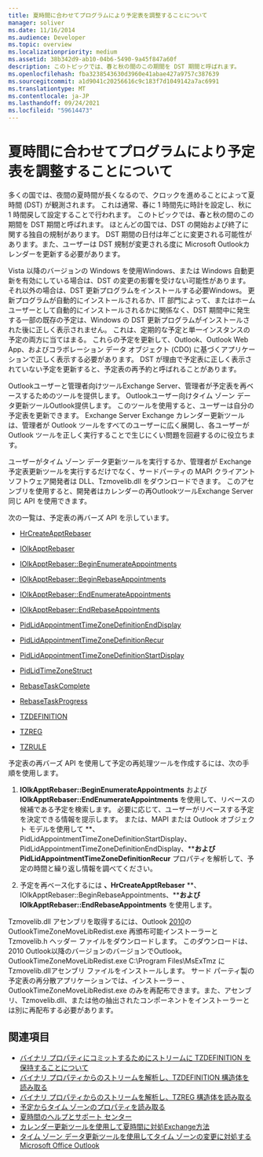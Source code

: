 ```yaml
---
title: 夏時間に合わせてプログラムにより予定表を調整することについて
manager: soliver
ms.date: 11/16/2014
ms.audience: Developer
ms.topic: overview
ms.localizationpriority: medium
ms.assetid: 38b342d9-ab10-04b6-5490-9a45f847a60f
description: このトピックでは、春と秋の間のこの期間を DST 期間と呼ばれます。
ms.openlocfilehash: fba3238543630d3960e41abae427a9757c387639
ms.sourcegitcommit: a1d9041c20256616c9c183f7d1049142a7ac6991
ms.translationtype: MT
ms.contentlocale: ja-JP
ms.lasthandoff: 09/24/2021
ms.locfileid: "59614473"
---
```

# <a name="about-rebasing-calendars-programmatically-for-daylight-saving-time"></a>夏時間に合わせてプログラムにより予定表を調整することについて

多くの国では、夜間の夏時間が長くなるので、クロックを進めることによって夏時間 (DST) が観測されます。 これは通常、春に 1 時間先に時計を設定し、秋に 1 時間戻して設定することで行われます。 このトピックでは、春と秋の間のこの期間を DST 期間と呼ばれます。 ほとんどの国では、DST の開始および終了に関する独自の規制があります。 DST 期間の日付は年ごとに変更される可能性があります。また、ユーザーは DST 規制が変更される度に Microsoft Outlookカレンダーを更新する必要があります。 
  
Vista 以降のバージョンの Windows を使用Windows、または Windows 自動更新を有効にしている場合は、DST の変更の影響を受けない可能性があります。 それ以外の場合は、DST 更新プログラムをインストールする必要Windows。 更新プログラムが自動的にインストールされるか、IT 部門によって、またはホーム ユーザーとして自動的にインストールされるかに関係なく、DST 期間中に発生する一部の既存の予定は、Windows の DST 更新プログラムがインストールされた後に正しく表示されません。 これは、定期的な予定と単一インスタンスの予定の両方に当てはまる。 これらの予定を更新して、Outlook、Outlook Web App、およびコラボレーション データ オブジェクト (CDO) に基づくアプリケーションで正しく表示する必要があります。 DST が理由で予定表に正しく表示されていない予定を更新すると、予定表の再予約と呼ばれることがあります。
  
Outlookユーザーと管理者向けツールExchange Server、管理者が予定表を再ベースするためのツールを提供します。 Outlookユーザー向けタイム ゾーン データ更新ツールOutlook提供します。 このツールを使用すると、ユーザーは自分の予定表を更新できます。 Exchange Server Exchange カレンダー更新ツールは、管理者が Outlook ツールをすべてのユーザーに広く展開し、各ユーザーが Outlook ツールを正しく実行することで生じにくい問題を回避するのに役立ちます。
  
ユーザーがタイム ゾーン データ更新ツールを実行するか、管理者が Exchange 予定表更新ツールを実行するだけでなく、サードパーティの MAPI クライアント ソフトウェア開発者は DLL、Tzmovelib.dll をダウンロードできます。 このアセンブリを使用すると、開発者はカレンダーの再OutlookツールExchange Server同じ API を使用できます。 

次の一覧は、予定表の再バーズ API を示しています。
  
- [HrCreateApptRebaser](hrcreateapptrebaser.md)
    
- [IOlkApptRebaser](iolkapptrebaser.md)
    
- [IOlkApptRebaser::BeginEnumerateAppointments](iolkapptrebaser-beginenumerateappointments.md)
    
- [IOlkApptRebaser::BeginRebaseAppointments](iolkapptrebaser-beginrebaseappointments.md)
    
- [IOlkApptRebaser::EndEnumerateAppointments](iolkapptrebaser-endenumerateappointments.md)
    
- [IOlkApptRebaser::EndRebaseAppointments](iolkapptrebaser-endrebaseappointments.md)
    
- [PidLidAppointmentTimeZoneDefinitionEndDisplay](https://msdn.microsoft.com/library/7b6193cb-612b-408e-b9bc-285df313e2cc%28Office.15%29.aspx)
    
- [PidLidAppointmentTimeZoneDefinitionRecur](https://msdn.microsoft.com/library/52fd57a0-9e34-4452-9ecd-2acb454446c9%28Office.15%29.aspx)
    
- [PidLidAppointmentTimeZoneDefinitionStartDisplay](https://msdn.microsoft.com/library/08239670-3211-420c-99d7-0056ed967cb8%28Office.15%29.aspx)
    
- [PidLidTimeZoneStruct](https://msdn.microsoft.com/library/2acf0036-2f3e-4f90-8614-7aa667860f74%28Office.15%29.aspx)
    
- [RebaseTaskComplete](rebasetaskcomplete.md)
    
- [RebaseTaskProgress](rebasetaskprogress.md)
    
- [TZDEFINITION](tzdefinition.md)
    
- [TZREG](tzreg.md)
    
- [TZRULE](tzrule.md)
    
予定表の再バーズ API を使用して予定の再処理ツールを作成するには、次の手順を使用します。
  
1. **IOlkApptRebaser::BeginEnumerateAppointments** および **IOlkApptRebaser::EndEnumerateAppointments** を使用して、リベースの候補である予定を検索します。 必要に応じて、ユーザーがリベースする予定を決定できる情報を提示します。 または、MAPI または Outlook オブジェクト モデルを使用して **、PidLidAppointmentTimeZoneDefinitionStartDisplay、PidLidAppointmentTimeZoneDefinitionEndDisplay、****および PidLidAppointmentTimeZoneDefinitionRecur** プロパティを解析して、予定の時間と繰り返し情報を調べてください。  
    
2. 予定を再ベース化するには **、HrCreateApptRebaser** **、IOlkApptRebaser::BeginRebaseAppointments、****および IOlkApptRebaser::EndRebaseAppointments** を使用します。 
    
Tzmovelib.dll アセンブリを取得するには、Outlook [2010](https://www.microsoft.com/downloads/details.aspx?FamilyID=77748863-4352-4b99-ae57-1d4ae803983b)の OutlookTimeZoneMoveLibRedist.exe 再頒布可能インストーラーと Tzmovelib.h ヘッダー ファイルをダウンロードします。 このダウンロードは、2010 Outlook以降のバージョンのバージョンでOutlook。 OutlookTimeZoneMoveLibRedist.exe C:\Program Files\MsExTmz にTzmovelib.dllアセンブリ ファイルをインストールします。 サード パーティ製の予定表の再分散アプリケーションでは、インストーラー 、OutlookTimeZoneMoveLibRedist.exe のみを再配布できます。また、アセンブリ、Tzmovelib.dll、または他の抽出されたコンポーネントをインストーラーとは別に再配布する必要があります。
  
## <a name="see-also"></a>関連項目

- [バイナリ プロパティにコミットするためにストリームに TZDEFINITION を保持することについて](about-persisting-tzdefinition-to-a-stream-to-commit-to-a-binary-property.md)
- [バイナリ プロパティからのストリームを解析し、TZDEFINITION 構造体を読み取る](how-to-parse-stream-from-binary-property-to-read-tzdefinition-structure.md)
- [バイナリ プロパティからのストリームを解析し、TZREG 構造体を読み取る](how-to-parse-a-stream-from-a-binary-property-to-read-the-tzreg-structure.md)
- [予定からタイム ゾーンのプロパティを読み取る](how-to-read-time-zone-properties-from-an-appointment.md)
- [夏時間のヘルプとサポート センター](https://support.microsoft.com/gp/cp_dst)
- [カレンダー更新ツールを使用して夏時間に対処Exchange方法](https://support.microsoft.com/kb/941018)
- [タイム ゾーン データ更新ツールを使用してタイム ゾーンの変更に対処するMicrosoft Office Outlook](https://support.microsoft.com/kb/931667)

